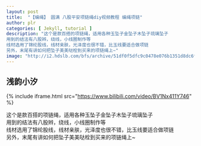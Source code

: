 ```yaml
---
layout: post
title:  "【编绳】 圆满 八股平安项链绳diy视频教程 编绳项链"
author: plr
categories: [ Jekyll, tutorial ]
description: "这个是款百搭的项链绳，适用各种玉坠子金坠子木坠子琉璃坠子
用到的结法有八股辫，绕线，小线圈制作等
线材选用了锦纶股线，线材亲肤，光泽度也很不错，比玉线要适合做项链
另外，末尾有讲如何把坠子美美哒栓到买来的项链绳上~"
image: "http://i2.hdslb.com/bfs/archive/51df0f5dfc9c0478e076b1351d8dc6fc80ceb1da.jpg"
---
```

## 浅韵小汐

{% include iframe.html src="https://www.bilibili.com/video/BV1Nx411Y746" %}

这个是款百搭的项链绳，适用各种玉坠子金坠子木坠子琉璃坠子<br>用到的结法有八股辫，绕线，小线圈制作等<br>线材选用了锦纶股线，线材亲肤，光泽度也很不错，比玉线要适合做项链<br>另外，末尾有讲如何把坠子美美哒栓到买来的项链绳上~

